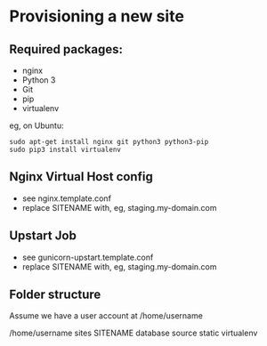 Provisioning a new site
=======================

## Required packages:

* nginx
* Python 3
* Git
* pip
* virtualenv

eg, on Ubuntu:

	sudo apt-get install nginx git python3 python3-pip
	sudo pip3 install virtualenv

## Nginx Virtual Host config

* see nginx.template.conf
* replace SITENAME with, eg, staging.my-domain.com

## Upstart Job

* see gunicorn-upstart.template.conf
* replace SITENAME with, eg, staging.my-domain.com

## Folder structure
Assume we have a user account at /home/username

/home/username
sites
	SITENAME
		database
		source
		static
		virtualenv
